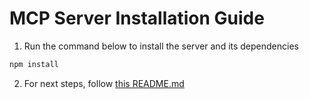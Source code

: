 # MCP Server Installation Guide

1. Run the command below to install the server and its dependencies
  ```bash
  npm install
  ```
2. For next steps, follow [this README.md](./server/README.md)